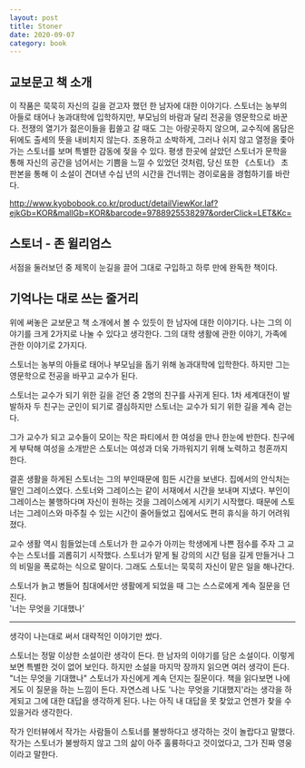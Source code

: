 ```yaml
---
layout: post
title: Stoner
date: 2020-09-07
category: book
---
```


## 교보문고 책 소개

이 작품은 묵묵히 자신의 길을 걷고자 했던 한 남자에 대한 이야기다. 스토너는 농부의 아들로 태어나 농과대학에 입학하지만, 부모님의 바람과 달리 전공을 영문학으로 바꾼다. 전쟁의 열기가 젊은이들을 휩쓸고 갈 때도 그는 아랑곳하지 않으며, 교수직에 몸담은 뒤에도 출세의 뜻을 내비치지 않는다. 조용하고 소박하게, 그러나 쉬지 않고 열정을 좇아가는 스토너를 보며 특별한 감동에 젖을 수 있다. 평생 한곳에 살았던 스토너가 문학을 통해 자신의 공간을 넘어서는 기쁨을 느낄 수 있었던 것처럼, 당신 또한 《스토너》 초판본을 통해 이 소설이 견뎌낸 수십 년의 시간을 건너뛰는 경이로움을 경험하기를 바란다.  

<http://www.kyobobook.co.kr/product/detailViewKor.laf?ejkGb=KOR&mallGb=KOR&barcode=9788925538297&orderClick=LET&Kc=>

## 스토너 - 존 윌리엄스

서점을 둘러보던 중 제목이 눈길을 끌어 그대로 구입하고 하루 만에 완독한 책이다.  

## 기억나는 대로 쓰는 줄거리
위에 써놓은 교보문고 책 소개에서 볼 수 있듯이 한 남자에 대한 이야기다. 나는 그의 이야기를 크게 2가지로 나눌 수 있다고 생각한다. 그의 대학 생활에 관한 이야기, 가족에 관한 이야기로 2가지다.

스토너는 농부의 아들로 태어나 부모님을 돕기 위해 농과대학에 입학한다. 하지만 그는 영문학으로 전공을 바꾸고 교수가 된다.

스토너는 교수가 되기 위한 길을 걷던 중 2명의 친구를 사귀게 된다. 1차 세계대전이 발발하자 두 친구는 군인이 되기로 결심하지만 스토너는 교수가 되기 위한 길을 계속 걷는다.

그가 교수가 되고 교수들이 모이는 작은 파티에서 한 여성을 만나 한눈에 반한다. 친구에게 부탁해 여성을 소개받은 스토너는 여성과 더욱 가까워지기 위해 노력하고 청혼까지 한다.

결혼 생활을 하게된 스토너는 그의 부인때문에 힘든 시간을 보낸다. 집에서의 안식처는 딸인 그레이스였다. 스토너와 그레이스는 같이 서재에서 시간을 보내며 지냈다. 부인이 그레이스는 불행하다며 자신이 원하는 것을 그레이스에게 시키기 시작했다. 때문에 스토너는 그레이스와 마주칠 수 있는 시간이 줄어들었고 집에서도 편히 휴식을 하기 어려워졌다.

교수 생활 역시 힘들었는데 스토너가 한 교수가 아끼는 학생에게 나쁜 점수를 주자 그 교수는 스토너를 괴롭히기 시작했다. 스토너가 맡게 될 강의의 시간 텀을 길게 만들거나 그의 비밀을 폭로하는 식으로 말이다. 그래도 스토너는 묵묵히 자신이 맡은 일을 해나간다.

스토너가 늙고 병들어 침대에서만 생활에게 되었을 때 그는 스스로에게 계속 질문을 던진다.    
'너는 무엇을 기대했나'

---
생각이 나는대로 써서 대략적인 이야기만 썼다.  

스토너는 정말 이상한 소설이란 생각이 든다. 한 남자의 이야기를 담은 소설이다. 이렇게 보면 특별한 것이 없어 보인다. 하지만 소설을 마지막 장까지 읽으면 여러 생각이 든다. "너는 무엇을 기대했나" 스토너가 자신에게 계속 던지는 질문이다. 책을 읽다보면 나에게도 이 질문을 하는 느낌이 든다. 자연스레 나도 '나는 무엇을 기대했지'라는 생각을 하게되고 그에 대한 대답을 생각하게 된다. 나는 아직 내 대답을 못 찾았고 언젠가 찾을 수 있을거라 생각한다.

작가 인터뷰에서 작가는 사람들이 스토너를 불쌍하다고 생각하는 것이 놀랍다고 말했다. 작가는 스토너가 불쌍하지 않고 그의 삶이 아주 훌륭하다고 것이었다고, 그가 진짜 영웅이라고 말한다.

